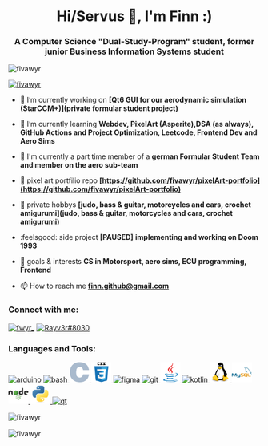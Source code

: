 <h1 align="center">Hi/Servus 👋, I'm Finn :)</h1>
<h3 align="center">A Computer Science "Dual-Study-Program" student, former junior Business Information Systems student</h3>

<p align="left"> <img src="https://komarev.com/ghpvc/?username=fivawyr&label=Profile%20views&color=0e75b6&style=flat" alt="fivawyr" /> </p>

<p align="left"> <a href="https://github.com/ryo-ma/github-profile-trophy"><img src="https://github-profile-trophy.vercel.app/?username=fivawyr" alt="fivawyr" /></a> </p>

- 🔭 I’m currently working on **[Qt6 GUI for our aerodynamic simulation (StarCCM+)](private formular student project)**

- 🌱 I’m currently learning **Webdev, PixelArt (Asperite),DSA (as always), GitHub Actions and Project Optimization, Leetcode, Frontend Dev and Aero Sims**

- 🏁 I'm currently a part time member of a **german Formular Student Team and member on the aero sub-team**

- 📂 pixel art portfilio repo **[https://github.com/fivawyr/pixelArt-portfolio](https://github.com/fivawyr/pixelArt-portfolio)**

- 🔰 private hobbys **[judo, bass & guitar, motorcycles and cars, crochet amigurumi](judo, bass & guitar, motorcycles and cars, crochet amigurumi)**

- :feelsgood: side project **[PAUSED]** **implementing and working on Doom 1993**

- 🚀 goals & interests **CS in Motorsport, aero sims, ECU programming, Frontend**

- 📫 How to reach me **finn.github@gmail.com**

<h3 align="left">Connect with me:</h3>
<p align="left">
<a href="https://www.leetcode.com/fwyr_" target="blank"><img align="center" src="https://raw.githubusercontent.com/rahuldkjain/github-profile-readme-generator/master/src/images/icons/Social/leet-code.svg" alt="fwyr_" height="30" width="40" /></a>
<a href="https://discord.gg/Rayv3r#8030" target="blank"><img align="center" src="https://raw.githubusercontent.com/rahuldkjain/github-profile-readme-generator/master/src/images/icons/Social/discord.svg" alt="Rayv3r#8030" height="30" width="40" /></a>
</p>

<h3 align="left">Languages and Tools:</h3>
<p align="left"> <a href="https://www.arduino.cc/" target="_blank" rel="noreferrer"> <img src="https://cdn.worldvectorlogo.com/logos/arduino-1.svg" alt="arduino" width="40" height="40"/> </a> <a href="https://www.gnu.org/software/bash/" target="_blank" rel="noreferrer"> <img src="https://www.vectorlogo.zone/logos/gnu_bash/gnu_bash-icon.svg" alt="bash" width="40" height="40"/> </a> <a href="https://www.cprogramming.com/" target="_blank" rel="noreferrer"> <img src="https://raw.githubusercontent.com/devicons/devicon/master/icons/c/c-original.svg" alt="c" width="40" height="40"/> </a> <a href="https://www.w3schools.com/css/" target="_blank" rel="noreferrer"> <img src="https://raw.githubusercontent.com/devicons/devicon/master/icons/css3/css3-original-wordmark.svg" alt="css3" width="40" height="40"/> </a> <a href="https://www.figma.com/" target="_blank" rel="noreferrer"> <img src="https://www.vectorlogo.zone/logos/figma/figma-icon.svg" alt="figma" width="40" height="40"/> </a> <a href="https://git-scm.com/" target="_blank" rel="noreferrer"> <img src="https://www.vectorlogo.zone/logos/git-scm/git-scm-icon.svg" alt="git" width="40" height="40"/> </a> <a href="https://www.java.com" target="_blank" rel="noreferrer"> <img src="https://raw.githubusercontent.com/devicons/devicon/master/icons/java/java-original.svg" alt="java" width="40" height="40"/> </a> <a href="https://kotlinlang.org" target="_blank" rel="noreferrer"> <img src="https://www.vectorlogo.zone/logos/kotlinlang/kotlinlang-icon.svg" alt="kotlin" width="40" height="40"/> </a> <a href="https://www.linux.org/" target="_blank" rel="noreferrer"> <img src="https://raw.githubusercontent.com/devicons/devicon/master/icons/linux/linux-original.svg" alt="linux" width="40" height="40"/> </a> <a href="https://www.mysql.com/" target="_blank" rel="noreferrer"> <img src="https://raw.githubusercontent.com/devicons/devicon/master/icons/mysql/mysql-original-wordmark.svg" alt="mysql" width="40" height="40"/> </a> <a href="https://nodejs.org" target="_blank" rel="noreferrer"> <img src="https://raw.githubusercontent.com/devicons/devicon/master/icons/nodejs/nodejs-original-wordmark.svg" alt="nodejs" width="40" height="40"/> </a> <a href="https://www.python.org" target="_blank" rel="noreferrer"> <img src="https://raw.githubusercontent.com/devicons/devicon/master/icons/python/python-original.svg" alt="python" width="40" height="40"/> </a> <a href="https://www.qt.io/" target="_blank" rel="noreferrer"> <img src="https://upload.wikimedia.org/wikipedia/commons/0/0b/Qt_logo_2016.svg" alt="qt" width="40" height="40"/> </a> </p>

<p><img align="center" src="https://github-readme-stats.vercel.app/api/top-langs?username=fivawyr&show_icons=true&locale=en&layout=compact" alt="fivawyr" /></p>

<p><img align="center" src="https://github-readme-streak-stats.herokuapp.com/?user=fivawyr&" alt="fivawyr" /></p>

